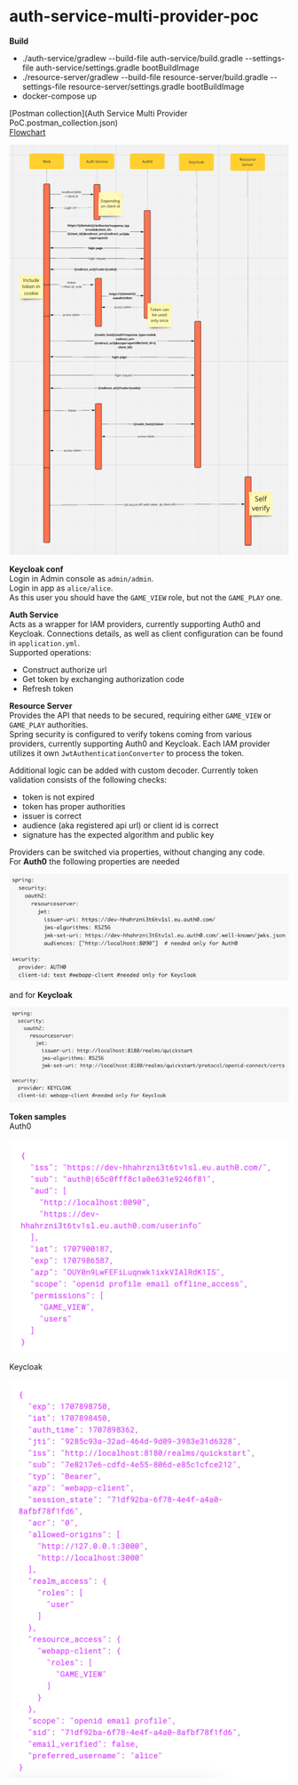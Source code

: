 # auth-service-multi-provider-poc

**Build**  
* ./auth-service/gradlew --build-file auth-service/build.gradle --settings-file auth-service/settings.gradle bootBuildImage
* ./resource-server/gradlew --build-file resource-server/build.gradle --settings-file resource-server/settings.gradle bootBuildImage
* docker-compose up

[Postman collection](Auth Service Multi Provider PoC.postman_collection.json)  
[Flowchart](https://miro.com/app/board/uXjVNv1fe_o=/)

![img.png](images/img_4.png)

**Keycloak conf**  
Login in Admin console as `admin/admin`.  
Login in app as `alice/alice`.  
As this user you should have the `GAME_VIEW` role, but not the `GAME_PLAY` one.

**Auth Service**  
Acts as a wrapper for IAM providers, currently supporting Auth0 and Keycloak. Connections details, as well as client configuration can be found in `application.yml`.  
Supported operations:

- Construct authorize url
- Get token by exchanging authorization code
- Refresh token

**Resource Server**  
Provides the API that needs to be secured, requiring either `GAME_VIEW` or `GAME_PLAY` authorities.  
Spring security is configured to verify tokens coming from various providers, currently supporting Auth0 and Keycloak. Each IAM provider utilizes it own `JwtAuthenticationConverter` to process the token.

Additional logic can be added with custom decoder. Currently token validation consists of the following checks:
- token is not expired
- token has proper authorities
- issuer is correct
- audience (aka registered api url) or client id is correct
- signature has the expected algorithm and public key

Providers can be switched via properties, without changing any code.   
For **Auth0** the following properties are needed

![img_2.png](images/img_2.png)

and for **Keycloak**

![img_3.png](images/img_3.png)

**Token samples**  
Auth0

![img.png](images/img.png)

Keycloak

![img_1.png](images/img_1.png)